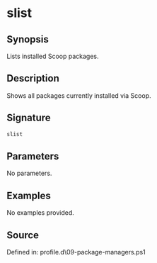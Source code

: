 # slist

## Synopsis

Lists installed Scoop packages.

## Description

Shows all packages currently installed via Scoop.

## Signature

```powershell
slist
```

## Parameters

No parameters.

## Examples

No examples provided.

## Source

Defined in: profile.d\09-package-managers.ps1
